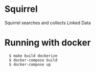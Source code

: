 # Squirrel
Squirrel searches and collects Linked Data

# Running with docker
```
  $ make build dockerize
  $ docker-compose build
  $ docker-compose up
```
